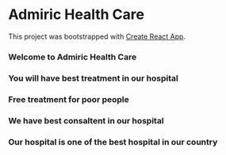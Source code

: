 # Admiric Health Care

This project was bootstrapped with [Create React App](https://github.com/facebook/create-react-app).

### Welcome to Admiric Health Care
### You will have best treatment in our hospital
### Free treatment for poor people 
### We have best consaltent in our hospital
### Our hospital is one of the best hospital in our country
